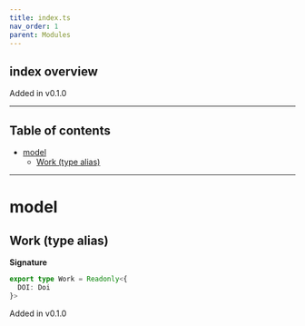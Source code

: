 ```yaml
---
title: index.ts
nav_order: 1
parent: Modules
---
```


## index overview

Added in v0.1.0

---

<h2 class="text-delta">Table of contents</h2>

- [model](#model)
  - [Work (type alias)](#work-type-alias)

---

# model

## Work (type alias)

**Signature**

```ts
export type Work = Readonly<{
  DOI: Doi
}>
```

Added in v0.1.0

